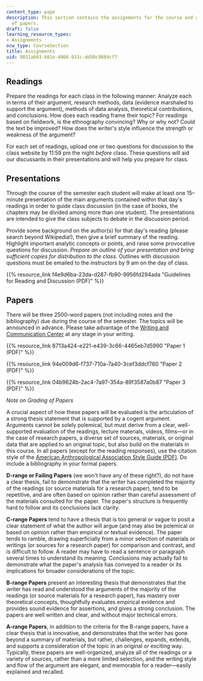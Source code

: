 ```yaml
---
content_type: page
description: This section contains the assignments for the course and a note on grading
  of papers.
draft: false
learning_resource_types:
- Assignments
ocw_type: CourseSection
title: Assignments
uid: 9831ab93-b81e-4066-931c-dd50c9884cf7
---
```

## Readings

Prepare the readings for each class in the following manner: Analyze each in terms of their argument, research methods, data (evidence marshaled to support the argument), methods of data analysis, theoretical contributions, and conclusions. How does each reading frame their topic? For readings based on fieldwork, is the ethnography convincing? Why or why not? Could the text be improved? How does the writer's style influence the strength or weakness of the argument?

For each set of readings, upload one or two questions for discussion to the class website by 11:59 pm the night *before* class. These questions will aid our discussants in their presentations and will help you prepare for class.

## Presentations

Through the course of the semester each student will make at least one 15–minute presentation of the main arguments contained within that day's readings in order to guide class discussion (in the case of books, the chapters may be divided among more than one student). The presentations are intended to give the class subjects to debate in the discussion period.

Provide some background on the author(s) for that day's reading (please search beyond Wikipedia!), then give a brief summary of the reading. Highlight important analytic concepts or points, and raise some provocative questions for discussion. *Prepare an outline of your presentation and bring sufficient copies for distribution to the class*. Outlines with discussion questions must be emailed to the instructors by 9 am on the day of class.

{{% resource_link f4e9d6ba-23da-d287-fb90-9956fd294ada "Guidelines for Reading and Discussion (PDF)" %}}

## Papers

There will be three 2500–word papers (not including notes and the bibliography) due during the course of the semester. The topics will be announced in advance. Please take advantage of the [Writing and Communication Center](http://cmsw.mit.edu/writing-and-communication-center/) at any stage in your writing.

{{% resource_link 8713a424-e221-e439-3c66-4465eb7d5990 "Paper 1 (PDF)" %}}

{{% resource_link 94e009d6-f737-710a-7a40-3cef3ddcf760 "Paper 2 (PDF)" %}}

{{% resource_link 04b9624b-2ac4-7a97-354a-89f3587a0b87 "Paper 3 (PDF)" %}}

*Note on Grading of Papers*

A crucial aspect of how these papers will be evaluated is the articulation of a strong thesis statement that is supported by a cogent argument. Arguments cannot be solely polemical, but must derive from a clear, well- supported evaluation of the readings, lecture materials, videos, films—or in the case of research papers, a diverse set of sources, materials, or original data that are applied to an original topic, but also build on the materials in this course. In all papers (except for the reading responses), use the citation style of the [American Anthropological Association Style Guide (PDF)](http://www.aaanet.org/publications/style_guide.pdf). Do include a bibliography in your formal papers.

**D-range or Failing Papers** (we won't have any of these right?), do not have a clear thesis, fail to demonstrate that the writer has completed the majority of the readings (or source materials for a research paper), tend to be repetitive, and are often based on opinion rather than careful assessment of the materials consulted for the paper. The paper's structure is frequently hard to follow and its conclusions lack clarity.

**C-range Papers** tend to have a thesis that is too general or vague to posit a clear statement of what the author will argue (and may also be polemical or based on opinion rather than empirical or textual evidence). The paper tends to ramble, drawing superficially from a minor selection of materials or writings (or sources for a research paper) for comparison and contrast, and is difficult to follow. A reader may have to read a sentence or paragraph several times to understand its meaning. Conclusions may actually fail to demonstrate what the paper's analysis has conveyed to a reader or its implications for broader considerations of the topic.

**B-range Papers** present an interesting thesis that demonstrates that the writer has read and understood the arguments of the majority of the readings (or source materials for a research paper), has mastery over theoretical concepts, thoughtfully evaluates empirical evidence and provides sound evidence for assertions, and gives a strong conclusion. The papers are well written and clear, and without major technical errors.

**A-range Papers**, in addition to the criteria for the B-range papers, have a clear thesis that is innovative, and demonstrates that the writer has gone beyond a summary of materials, but rather, challenges, expands, extends, and supports a consideration of the topic in an original or exciting way. Typically, these papers are well-organized, analyze all of the readings or a variety of sources, rather than a more limited selection, and the writing style and flow of the argument are elegant, and memorable for a reader—easily explained and recalled.